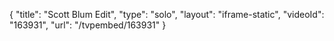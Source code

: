 {
    "title": "Scott Blum Edit",
    "type": "solo",
    "layout": "iframe-static",
    "videoId": "163931",
    "url": "\/tvpembed\/163931"
}